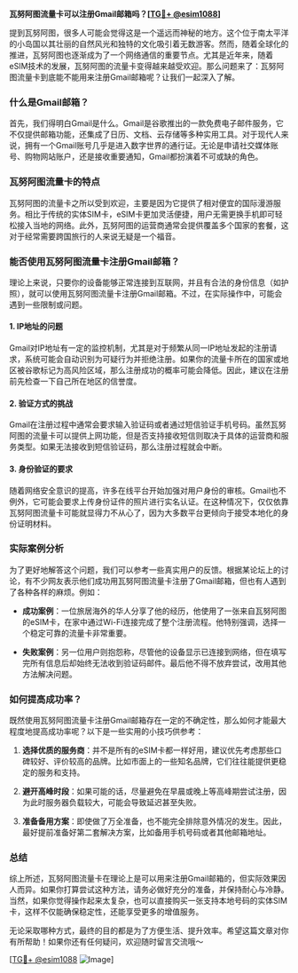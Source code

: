 **瓦努阿图流量卡可以注册Gmail邮箱吗？[[TG💪+ @esim1088](https://t.me/s/esim1088)]**

提到瓦努阿图，很多人可能会觉得这是一个遥远而神秘的地方。这个位于南太平洋的小岛国以其壮丽的自然风光和独特的文化吸引着无数游客。然而，随着全球化的推进，瓦努阿图也逐渐成为了一个网络通信的重要节点。尤其是近年来，随着eSIM技术的发展，瓦努阿图的流量卡变得越来越受欢迎。那么问题来了：瓦努阿图流量卡到底能不能用来注册Gmail邮箱呢？让我们一起深入了解。

### 什么是Gmail邮箱？

首先，我们得明白Gmail是什么。Gmail是谷歌推出的一款免费电子邮件服务，它不仅提供邮箱功能，还集成了日历、文档、云存储等多种实用工具。对于现代人来说，拥有一个Gmail账号几乎是进入数字世界的通行证。无论是申请社交媒体账号、购物网站账户，还是接收重要通知，Gmail都扮演着不可或缺的角色。

### 瓦努阿图流量卡的特点

瓦努阿图的流量卡之所以受到欢迎，主要是因为它提供了相对便宜的国际漫游服务。相比于传统的实体SIM卡，eSIM卡更加灵活便捷，用户无需更换手机即可轻松接入当地的网络。此外，瓦努阿图的运营商通常会提供覆盖多个国家的套餐，这对于经常需要跨国旅行的人来说无疑是一个福音。

### 能否使用瓦努阿图流量卡注册Gmail邮箱？

理论上来说，只要你的设备能够正常连接到互联网，并且有合法的身份信息（如护照），就可以使用瓦努阿图流量卡注册Gmail邮箱。不过，在实际操作中，可能会遇到一些限制或问题。

#### 1. **IP地址的问题**
   Gmail对IP地址有一定的监控机制，尤其是对于频繁从同一IP地址发起的注册请求，系统可能会自动识别为可疑行为并拒绝注册。如果你的流量卡所在的国家或地区被谷歌标记为高风险区域，那么注册成功的概率可能会降低。因此，建议在注册前先检查一下自己所在地区的信誉度。

#### 2. **验证方式的挑战**
   Gmail在注册过程中通常会要求输入验证码或者通过短信验证手机号码。虽然瓦努阿图的流量卡可以提供上网功能，但是否支持接收短信则取决于具体的运营商和服务类型。如果无法接收到短信验证码，那么注册过程就会中断。

#### 3. **身份验证的要求**
   随着网络安全意识的提高，许多在线平台开始加强对用户身份的审核。Gmail也不例外，它可能会要求上传身份证件的照片进行实名认证。在这种情况下，仅仅依靠瓦努阿图流量卡可能就显得力不从心了，因为大多数平台更倾向于接受本地化的身份证明材料。

### 实际案例分析

为了更好地解答这个问题，我们可以参考一些真实用户的反馈。根据某论坛上的讨论，有不少网友表示他们成功用瓦努阿图流量卡注册了Gmail邮箱，但也有人遇到了各种各样的麻烦。例如：

- **成功案例**：一位旅居海外的华人分享了他的经历，他使用了一张来自瓦努阿图的eSIM卡，在家中通过Wi-Fi连接完成了整个注册流程。他特别强调，选择一个稳定可靠的流量卡非常重要。
  
- **失败案例**：另一位用户则抱怨称，尽管他的设备显示已连接到网络，但在填写完所有信息后却始终无法收到验证码邮件。最后他不得不放弃尝试，改用其他方法解决问题。

### 如何提高成功率？

既然使用瓦努阿图流量卡注册Gmail邮箱存在一定的不确定性，那么如何才能最大程度地提高成功率呢？以下是一些实用的小技巧供参考：

1. **选择优质的服务商**：并不是所有的eSIM卡都一样好用，建议优先考虑那些口碑较好、评价较高的品牌。比如市面上的一些知名品牌，它们往往能提供更稳定的服务和支持。
   
2. **避开高峰时段**：如果可能的话，尽量避免在早晨或晚上等高峰期尝试注册，因为此时服务器负载较大，可能会导致延迟甚至失败。

3. **准备备用方案**：即使做了万全准备，也不能完全排除意外情况的发生。因此，最好提前准备好第二套解决方案，比如备用手机号码或者其他邮箱地址。

### 总结

综上所述，瓦努阿图流量卡在理论上是可以用来注册Gmail邮箱的，但实际效果因人而异。如果你打算尝试这种方法，请务必做好充分的准备，并保持耐心与冷静。当然，如果你觉得操作起来太复杂，也可以直接购买一张支持本地号码的实体SIM卡，这样不仅能确保稳定性，还能享受更多的增值服务。

无论采取哪种方式，最终的目的都是为了方便生活、提升效率。希望这篇文章对你有所帮助！如果你还有任何疑问，欢迎随时留言交流哦～

[[TG💪+ @esim1088](https://t.me/s/esim1088) ![Image](https://i.postimg.cc/4NQfJmqS/Snipaste-2025-05-13-00-14-12.png)]